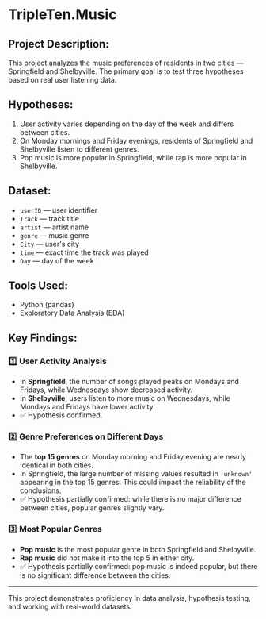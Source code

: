 # **TripleTen.Music**  

## **Project Description:**  
This project analyzes the music preferences of residents in two cities — Springfield and Shelbyville. The primary goal is to test three hypotheses based on real user listening data.  

## **Hypotheses:**  
1. User activity varies depending on the day of the week and differs between cities.  
2. On Monday mornings and Friday evenings, residents of Springfield and Shelbyville listen to different genres.  
3. Pop music is more popular in Springfield, while rap is more popular in Shelbyville.  

## **Dataset:**  
- `userID` — user identifier  
- `Track` — track title  
- `artist` — artist name  
- `genre` — music genre  
- `City` — user's city  
- `time` — exact time the track was played  
- `Day` — day of the week  

## **Tools Used:**  
- Python (pandas)  
- Exploratory Data Analysis (EDA)  

## **Key Findings:**  

### **1️⃣ User Activity Analysis**  
- In **Springfield**, the number of songs played peaks on Mondays and Fridays, while Wednesdays show decreased activity.  
- In **Shelbyville**, users listen to more music on Wednesdays, while Mondays and Fridays have lower activity.  
- ✅ Hypothesis confirmed.  

### **2️⃣ Genre Preferences on Different Days**  
- The **top 15 genres** on Monday morning and Friday evening are nearly identical in both cities.  
- In Springfield, the large number of missing values resulted in `'unknown'` appearing in the top 15 genres. This could impact the reliability of the conclusions.  
- ✅ Hypothesis partially confirmed: while there is no major difference between cities, popular genres slightly vary.  

### **3️⃣ Most Popular Genres**  
- **Pop music** is the most popular genre in both Springfield and Shelbyville.  
- **Rap music** did not make it into the top 5 in either city.  
- ✅ Hypothesis partially confirmed: pop music is indeed popular, but there is no significant difference between the cities.  

---  
This project demonstrates proficiency in data analysis, hypothesis testing, and working with real-world datasets.
